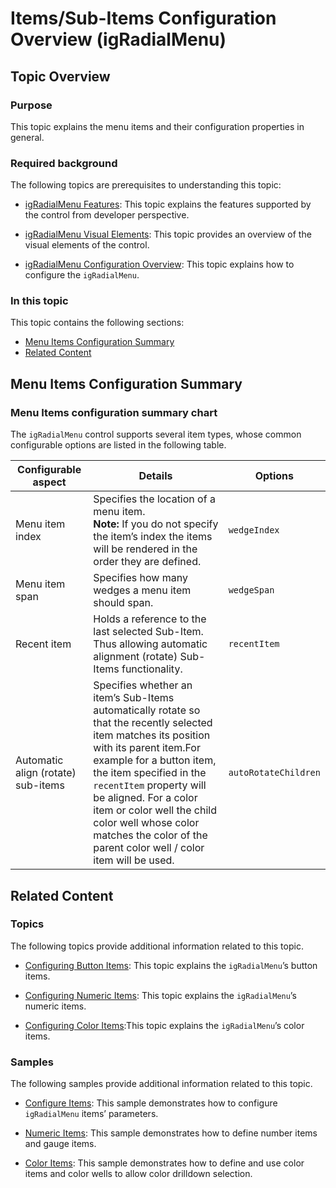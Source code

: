 ﻿<!--
|metadata|
{
    "fileName": "igradialmenu-items-sub-items-configuration-overview",
    "controlName": "igRadialMenu",
    "tags": ["How Do I","Layouts","Tips and Tricks"]
}
|metadata|
-->

# Items/Sub-Items Configuration Overview (igRadialMenu)

## Topic Overview
### Purpose

This topic explains the menu items and their configuration properties in general.

### Required background

The following topics are prerequisites to understanding this topic:

- [igRadialMenu Features](igRadialMenu-Features.html): This topic explains the features supported by the control from developer perspective.

- [igRadialMenu Visual Elements](igRadialMenu-Visual-Elements.html): This topic provides an overview of the visual elements of the control.

- [igRadialMenu Configuration Overview](igRadialMenu-Configuration-Overview.html): This topic explains how to configure the `igRadialMenu`.

### In this topic

This topic contains the following sections:

-   [Menu Items Configuration Summary](#configuration-summary)
-   [Related Content](#related-content)

## <a id="configuration-summary"></a>Menu Items Configuration Summary
### Menu Items configuration summary chart

The `igRadialMenu` control supports several item types, whose common configurable options are listed in the following table.

Configurable aspect| Details| Options
---|---|---
Menu item index| Specifies the location of a menu item.<br>**Note:** If you do not specify the item’s index the items will be rendered in the order they are defined.|`wedgeIndex`
Menu item span|Specifies how many wedges a menu item should span.|`wedgeSpan`
Recent item|Holds a reference to the last selected Sub-Item. Thus allowing automatic alignment (rotate) Sub-Items functionality.|`recentItem`
Automatic align (rotate) sub-items|Specifies whether an item’s Sub-Items automatically rotate so that the recently selected item matches its position with its parent item.For example for a button item, the item specified in the `recentItem` property will be aligned. For a color item or color well the child color well whose color matches the color of the parent color well / color item will be used.|`autoRotateChildren`

## <a id="related-content"></a>Related Content
### Topics

The following topics provide additional information related to this topic.

- [Configuring Button Items](igRadialMenu-Configuring-Button-Items.html): This topic explains the `igRadialMenu`’s button items.

- [Configuring Numeric Items](igRadialMenu-Configuring-Numeric-Items.html): This topic explains the `igRadialMenu`’s numeric items.

- [Configuring Color Items](igRadialMenu-Configuring-Color-Items.html):This topic explains the `igRadialMenu`’s color items.



### Samples

The following samples provide additional information related to this topic.

- [Configure Items](%%SamplesUrl%%/radial-menu/configure-items): This sample demonstrates how to configure `igRadialMenu` items’ parameters.

- [Numeric Items](%%SamplesUrl%%/radial-menu/numeric-items): This sample demonstrates how to define number items and gauge items.

- [Color Items](%%SamplesUrl%%/radial-menu/color-items): This sample demonstrates how to define and use color items and color wells to allow color drilldown selection.